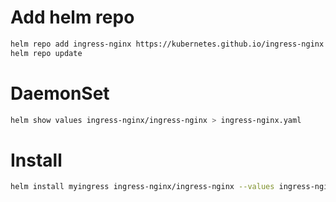 # Add helm repo
```bash
helm repo add ingress-nginx https://kubernetes.github.io/ingress-nginx
helm repo update
```

# DaemonSet
```bash
helm show values ingress-nginx/ingress-nginx > ingress-nginx.yaml
```

# Install
```bash
helm install myingress ingress-nginx/ingress-nginx --values ingress-nginx.yaml
```
